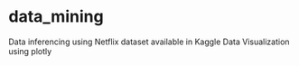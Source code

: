 # data_mining
Data inferencing using Netflix dataset available in Kaggle 
Data Visualization using plotly
